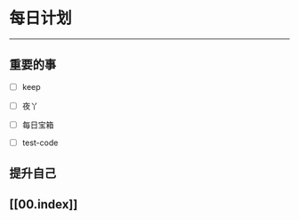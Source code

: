 
# 每日计划
---
## 重要的事

- [ ]  keep
- [ ]  夜丫
- [ ]  每日宝箱
- [ ]  test-code



## 提升自己

  



## [[00.index]]










